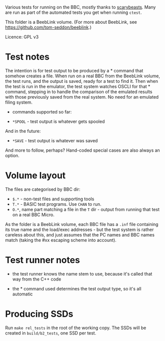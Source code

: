 Various tests for running on the BBC, mostly thanks to
[scarybeasts](https://github.com/scarybeasts). Many are run as part of
the automated tests you get when running `ctest`.

This folder is a BeebLink volume. (For more about BeebLink, see
https://github.com/tom-seddon/beeblink.)

Licence: GPL v3

# Test notes

The intention is for test output to be produced by a * command that
somehow creates a file. When run on a real BBC from the BeebLink
volume, the test runs, and the output is saved, ready for a test to
find it. Then when the test is run in the emulator, the test system
watches OSCLI for that * command, stepping in to handle the comparison
of the emulated results with those previously saved from the real
system. No need for an emulated filing system.

* commands supported so far:

* `*SPOOL` - test output is whatever gets spooled

And in the future:

* `*SAVE` - test output is whatever was saved

And more to follow, perhaps? Hand-coded special cases are also always
an option.

# Volume layout

The files are categorised by BBC dir:

* `$.*` - non-test files and supporting tools
* `T.*` - BASIC test programs. Use `CHAN` to run.
* `O.*`, name part matching a file in the `T` dir - output from
  running that test on a real BBC Micro.

As the folder is a BeebLink volume, each BBC file has a `.inf` file
containing its true name and the load/exec addresses - but the test
system is rather careless about this, and just assumes that the PC
names and BBC names match (taking the #xx escaping scheme into
account).

# Test runner notes

* the test runner knows the name stem to use, because it's called that
  way from the C++ code

* the * command used determines the test output type, so it's all
  automatic

# Producing SSDs

Run `make rel_tests` in the root of the working copy. The SSDs will be
created in `build/b2_tests`, one SSD per test.
